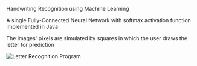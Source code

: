 Handwriting Recognition using Machine Learning

A single Fully-Connected Neural Network with softmax activation function implemented in Java

The images' pixels are simulated by squares in which the user draws the letter for prediction

![Letter Recognition Program](https://github.com/fernandofc16/Handwriting-Recognition/blob/master/ScreenShot/Letter%20Recognition.png)
